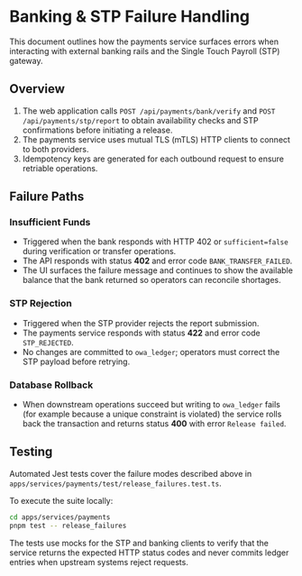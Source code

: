 # Banking & STP Failure Handling

This document outlines how the payments service surfaces errors when interacting with
external banking rails and the Single Touch Payroll (STP) gateway.

## Overview

1. The web application calls `POST /api/payments/bank/verify` and `POST /api/payments/stp/report`
   to obtain availability checks and STP confirmations before initiating a release.
2. The payments service uses mutual TLS (mTLS) HTTP clients to connect to both providers.
3. Idempotency keys are generated for each outbound request to ensure retriable operations.

## Failure Paths

### Insufficient Funds

* Triggered when the bank responds with HTTP 402 or `sufficient=false` during verification
  or transfer operations.
* The API responds with status **402** and error code `BANK_TRANSFER_FAILED`.
* The UI surfaces the failure message and continues to show the available balance that the
  bank returned so operators can reconcile shortages.

### STP Rejection

* Triggered when the STP provider rejects the report submission.
* The payments service responds with status **422** and error code `STP_REJECTED`.
* No changes are committed to `owa_ledger`; operators must correct the STP payload before
  retrying.

### Database Rollback

* When downstream operations succeed but writing to `owa_ledger` fails (for example because
  a unique constraint is violated) the service rolls back the transaction and returns
  status **400** with error `Release failed`.

## Testing

Automated Jest tests cover the failure modes described above in
`apps/services/payments/test/release_failures.test.ts`.

To execute the suite locally:

```bash
cd apps/services/payments
pnpm test -- release_failures
```

The tests use mocks for the STP and banking clients to verify that the service returns the
expected HTTP status codes and never commits ledger entries when upstream systems reject
requests.
